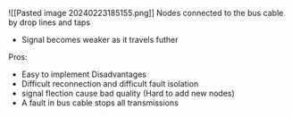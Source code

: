 ![[Pasted image 20240223185155.png]]
Nodes connected to the bus cable by drop lines and taps
- Signal becomes weaker as it travels futher

Pros:
- Easy to implement
Disadvantages
- Difficult reconnection and difficult fault isolation
- signal flection cause bad quality (Hard to add new nodes)
- A fault in bus cable stops all transmissions